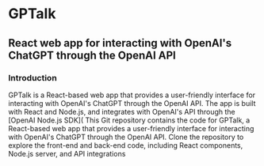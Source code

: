 # GPTalk
## React web app for interacting with OpenAI's ChatGPT through the OpenAI API

### Introduction
GPTalk is a React-based web app that provides a user-friendly interface for interacting with OpenAI's ChatGPT through the OpenAI API. The app is built with React and Node.js, and integrates with OpenAI's API through the [OpenAI Node.js SDK](
This Git repository contains the code for GPTalk, a React-based web app that provides a user-friendly interface for interacting with OpenAI's ChatGPT through the OpenAI API. Clone the repository to explore the front-end and back-end code, including React components, Node.js server, and API integrations
